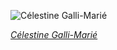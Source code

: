 
![Célestine Galli-Marié](https://upload.wikimedia.org/wikipedia/commons/thumb/7/75/Atelier_Nadar_-_Galli-Mari%C3%A9_in_Bizet%27s_Carmen.jpg/450px-Atelier_Nadar_-_Galli-Mari%C3%A9_in_Bizet%27s_Carmen.jpg)

*[Célestine Galli-Marié](https://wikipedia.org/wiki/File:Atelier_Nadar_-_Galli-Mari%C3%A9_in_Bizet%27s_Carmen.jpg)*
